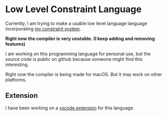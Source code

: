 # Low Level Constraint Language

Currently, I am trying to make a usable low level language language incorporating [my constraint system](./constraints.llcl).

**Right now the compiler is very unstable. (I keep adding and removing features)**

I am working on this programming language for personal use,
but the source code is public on github because someone might find this interesting.

Right now the compiler is being made for macOS.
But it may work on other platforms.

## Extension

I have been working on a [vscode extension](https://github.com/StarsShadow-dev/LLCL-extension) for this language.

<!-- # Installation

### macOS (arm64)

* Choose the [latest release](https://github.com/StarsShadow-dev/Parallel-lang/releases).
* Click on "Parallel-lang-arm64-macos.zip".

If you get an error message like `“Parallel-lang” cannot be opened because it is from an unidentified developer`.

This is probably because your web browser gave the executable the `com.apple.quarantine` attribute.

You can list the attributes on the binary with:
```
xattr -l Parallel-lang
```

And you can remove the `com.apple.quarantine` attribute with: 
```
xattr -d com.apple.quarantine Parallel-lang
``` -->